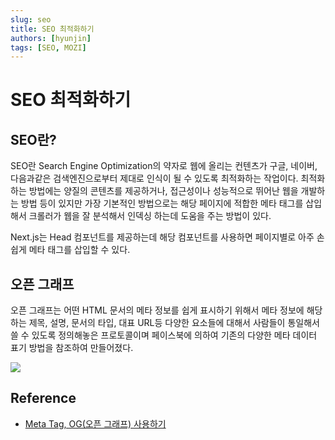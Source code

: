 ```yaml
---
slug: seo
title: SEO 최적화하기
authors: [hyunjin]
tags: [SEO, MOZI]
---
```


# SEO 최적화하기

## SEO란?

SEO란 Search Engine Optimization의 약자로 웹에 올리는 컨텐츠가 구글, 네이버, 다음과같은 검색엔진으로부터 제대로 인식이 될 수 있도록 최적화하는 작업이다. 최적화하는 방법에는 양질의 콘텐츠를 제공하거나, 접근성이나 성능적으로 뛰어난 웹을 개발하는 방법 등이 있지만 가장 기본적인 방법으로는 해당 페이지에 적합한 메타 태그를 삽입해서 크롤러가 웹을 잘 분석해서 인덱싱 하는데 도움을 주는 방법이 있다.

<!--truncate-->

Next.js는 Head 컴포넌트를 제공하는데 해당 컴포넌트를 사용하면 페이지별로 아주 손쉽게 메타 태그를 삽입할 수 있다.

## 오픈 그래프

오픈 그래프는 어떤 HTML 문서의 메타 정보를 쉽게 표시하기 위해서 메타 정보에 해당하는 제목, 설명, 문서의 타입, 대표 URL등 다양한 요소들에 대해서 사람들이 통일해서 쓸 수 있도록 정의해놓은 프로토콜이며 페이스북에 의하여 기존의 다양한 메타 데이터 표기 방법을 참조하여 만들어졌다.

![](https://velog.velcdn.com/images%2Fbyeol4001%2Fpost%2F320d9dc2-184a-46d3-a251-9f53054bbc36%2Fimage.png)

## Reference

- [Meta Tag, OG(오픈 그래프) 사용하기](https://velog.io/@byeol4001/Meta-Tag-OG%EC%98%A4%ED%94%88%EA%B7%B8%EB%9E%98%ED%94%84-%EC%82%AC%EC%9A%A9%ED%95%98%EA%B8%B0)
